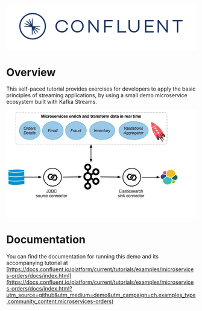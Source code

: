 ![image](../images/confluent-logo-300-2.png)

# Overview

This self-paced tutorial provides exercises for developers to apply the basic principles of streaming applications, by using a small demo microservice ecosystem built with Kafka Streams.

![image](docs/images/microservices-demo.jpg)

# Documentation

You can find the documentation for running this demo and its accompanying tutorial at [https://docs.confluent.io/platform/current/tutorials/examples/microservices-orders/docs/index.html](https://docs.confluent.io/platform/current/tutorials/examples/microservices-orders/docs/index.html?utm_source=github&utm_medium=demo&utm_campaign=ch.examples_type.community_content.microservices-orders)
